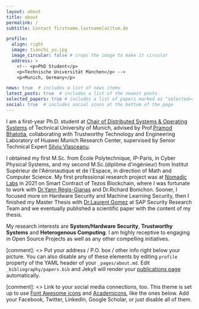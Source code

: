 ```yaml
---
layout: about
title: about
permalink: /
subtitle: Contact firstname.lastname[at]tum.de

profile:
  align: right
  image: tianchi_yu.jpg
  image_circular: false # crops the image to make it circular
  address: >
    <!-- <p>PhD Student</p>
    <p>Technische Universität München</p> -->
    <p>Munich, Germany</p>

news: true  # includes a list of news items
latest_posts: true  # includes a list of the newest posts
selected_papers: true # includes a list of papers marked as "selected={true}"
social: true  # includes social icons at the bottom of the page
---
```


I am a first-year Ph.D. student at [Chair of Distributed Systems & Operating Systems](https://dse.in.tum.de/) of Technical University of Munich, advised by Prof.[Pramod Bhatotia](https://dse.in.tum.de/bhatotia/), collaborating with Trustworthy Technology and Engineering Laboratory of Huawei Munich Research Center, supervised by Senior Technical Expert [Silviu Vlasceanu](https://trustedcomputinggroup.org/chair/silviu-vlasceanu/).

I obtained my first M.Sc. from École Polytechnique, IP-Paris, in Cyber Physical Systems, and my second M.Sc.(diplôme d'ingénieur) from Institut Supérieur de l'Aéronautique et de l'Espace, in direction of Math and Computer Science. My first professional research project was at [Nomadic Labs](https://www.nomadic-labs.com/) in 2021 on Smart Contract of Tezos Blockchain, where I was fortunate to work with [Dr.Yann Régis-Gianas](https://yrg.gitlab.io/homepage/) and Dr.Richard Bonichon. Sooner, I focused more on Hardware Security and Machine Learning Security, then I finished my Master Thesis with [Dr.Laurent Gomez](https://scholar.google.de/citations?user=QJv4B9EAAAAJ&hl=fr) at SAP Security Research Team and we eventually published a scientific paper with the content of my thesis.

My research interests are **System/Hardware Security**, **Trustworthy Systems** and **Heterogenous Computing**. I am highly receptive to engaging in Open Source Projects as well as any other compelling initiatives.

[comment]: <> Put your address / P.O. box / other info right below your picture. You can also disable any of these elements by editing `profile` property of the YAML header of your `_pages/about.md`. Edit `_bibliography/papers.bib` and Jekyll will render your [publications page](/al-folio/publications/) automatically.

[comment]: <> Link to your social media connections, too. This theme is set up to use [Font Awesome icons](http://fortawesome.github.io/Font-Awesome/) and [Academicons](https://jpswalsh.github.io/academicons/), like the ones below. Add your Facebook, Twitter, LinkedIn, Google Scholar, or just disable all of them.
